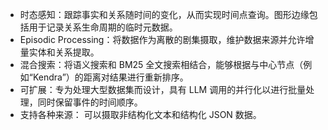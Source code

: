 - 时态感知：跟踪事实和关系随时间的变化，从而实现时间点查询。图形边缘包括用于记录关系生命周期的临时元数据。
- Episodic Processing：将数据作为离散的剧集摄取，维护数据来源并允许增量实体和关系提取。
- 混合搜索：将语义搜索和 BM25 全文搜索相结合，能够根据与中心节点（例如“Kendra”）的距离对结果进行重新排序。
- 可扩展：专为处理大型数据集而设计，具有 LLM 调用的并行化以进行批量处理，同时保留事件的时间顺序。
- 支持各种来源： 可以摄取非结构化文本和结构化 JSON 数据。

